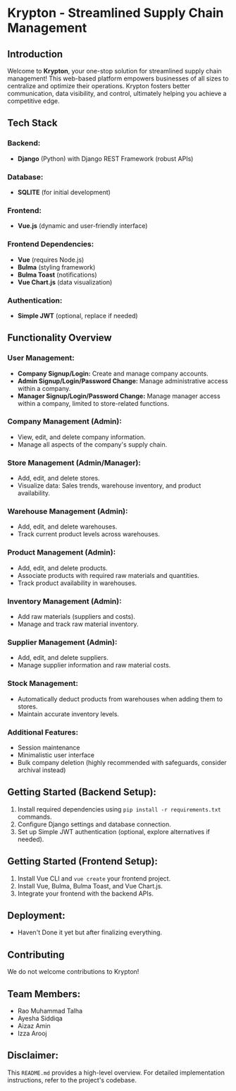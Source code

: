# **Krypton - Streamlined Supply Chain Management**

## **Introduction**

Welcome to **Krypton**, your one-stop solution for streamlined supply chain management! This web-based platform empowers businesses of all sizes to centralize and optimize their operations. Krypton fosters better communication, data visibility, and control, ultimately helping you achieve a competitive edge.

## **Tech Stack**

### **Backend:**
- **Django** (Python) with Django REST Framework (robust APIs)

### **Database:**
- **SQLITE** (for initial development)

### **Frontend:**
- **Vue.js** (dynamic and user-friendly interface)

### **Frontend Dependencies:**
- **Vue** (requires Node.js)
- **Bulma** (styling framework)
- **Bulma Toast** (notifications)
- **Vue Chart.js** (data visualization)

### **Authentication:**
- **Simple JWT** (optional, replace if needed)

## **Functionality Overview**

### **User Management:**
- **Company Signup/Login:** Create and manage company accounts.
- **Admin Signup/Login/Password Change:** Manage administrative access within a company.
- **Manager Signup/Login/Password Change:** Manage manager access within a company, limited to store-related functions.

### **Company Management (Admin):**
- View, edit, and delete company information.
- Manage all aspects of the company's supply chain.

### **Store Management (Admin/Manager):**
- Add, edit, and delete stores.
- Visualize data: Sales trends, warehouse inventory, and product availability.

### **Warehouse Management (Admin):**
- Add, edit, and delete warehouses.
- Track current product levels across warehouses.

### **Product Management (Admin):**
- Add, edit, and delete products.
- Associate products with required raw materials and quantities.
- Track product availability in warehouses.

### **Inventory Management (Admin):**
- Add raw materials (suppliers and costs).
- Manage and track raw material inventory.

### **Supplier Management (Admin):**
- Add, edit, and delete suppliers.
- Manage supplier information and raw material costs.

### **Stock Management:**
- Automatically deduct products from warehouses when adding them to stores.
- Maintain accurate inventory levels.

### **Additional Features:**
- Session maintenance
- Minimalistic user interface
- Bulk company deletion (highly recommended with safeguards, consider archival instead)

## **Getting Started (Backend Setup):**
1. Install required dependencies using `pip install -r requirements.txt` commands.
2. Configure Django settings and database connection.
3. Set up Simple JWT authentication (optional, explore alternatives if needed).

## **Getting Started (Frontend Setup):**
1. Install Vue CLI and `vue create` your frontend project.
2. Install Vue, Bulma, Bulma Toast, and Vue Chart.js.
3. Integrate your frontend with the backend APIs.

## **Deployment:**
- Haven't Done it yet but after finalizing everything.

## **Contributing**

We do not welcome contributions to Krypton!

## **Team Members:**
- Rao Muhammad Talha
- Ayesha Siddiqa
- Aizaz Amin
- Izza Arooj

## **Disclaimer:**

This `README.md` provides a high-level overview. For detailed implementation instructions, refer to the project's codebase.
